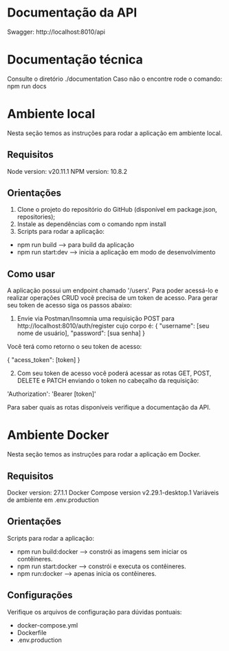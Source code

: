 
# Documentação da API
Swagger: http://localhost:8010/api

# Documentação técnica

Consulte o diretório ./documentation 
Caso não o encontre rode o comando: npm run docs

# Ambiente local

Nesta seção temos as instruções para rodar a aplicação em ambiente local.

## Requisitos
Node version: v20.11.1
NPM version: 10.8.2

## Orientações

1. Clone o projeto do repositório do GitHub (disponível em package.json, repositories);
2. Instale as dependências com o comando npm install
3. Scripts para rodar a aplicação:

- npm run build --> para build da aplicação
- npm run start:dev --> inicia a aplicação em modo de desenvolvimento

## Como usar
A aplicação possui um endpoint chamado '/users'. Para poder acessá-lo e realizar operações CRUD você precisa de um token de acesso. 
Para gerar seu token de acesso siga os passos abaixo:

1. Envie via Postman/Insomnia uma requisição POST para http://localhost:8010/auth/register cujo corpo é:
{
    "username": [seu nome de usuário],
    "password": [sua senha]
}

Você terá como retorno o seu token de acesso:

{
    "acess_token": [token]
}

2. Com seu token de acesso você poderá acessar as rotas GET, POST, DELETE e PATCH enviando o token no cabeçalho da requisição:

'Authorization': 'Bearer [token]'

Para saber quais as rotas disponíveis verifique a documentação da API.


# Ambiente Docker

Nesta seção temos as instruções para rodar a aplicação em Docker.

## Requisitos
Docker version: 27.1.1
Docker Compose version v2.29.1-desktop.1
Variáveis de ambiente em .env.production

## Orientações
Scripts para rodar a aplicação:

- npm run build:docker --> constrói as imagens sem iniciar os contêineres.
- npm run start:docker --> constrói e executa os contêineres.
- npm run:docker --> apenas inicia os contêineres.

## Configurações
Verifique os arquivos de configuração para dúvidas pontuais:

- docker-compose.yml
- Dockerfile
- .env.production

